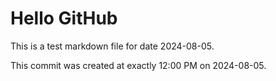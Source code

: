 # Hello GitHub
This is a test markdown file for date 2024-08-05.

This commit was created at exactly 12:00 PM on 2024-08-05.
